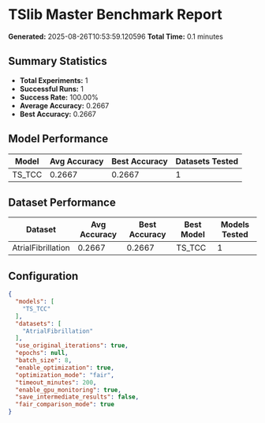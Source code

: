 # TSlib Master Benchmark Report

**Generated:** 2025-08-26T10:53:59.120596
**Total Time:** 0.1 minutes

## Summary Statistics

- **Total Experiments:** 1
- **Successful Runs:** 1
- **Success Rate:** 100.00%
- **Average Accuracy:** 0.2667
- **Best Accuracy:** 0.2667

## Model Performance

| Model | Avg Accuracy | Best Accuracy | Datasets Tested |
|-------|-------------|---------------|----------------|
| TS_TCC | 0.2667 | 0.2667 | 1 |

## Dataset Performance

| Dataset | Avg Accuracy | Best Accuracy | Best Model | Models Tested |
|---------|-------------|---------------|------------|---------------|
| AtrialFibrillation | 0.2667 | 0.2667 | TS_TCC | 1 |

## Configuration

```json
{
  "models": [
    "TS_TCC"
  ],
  "datasets": [
    "AtrialFibrillation"
  ],
  "use_original_iterations": true,
  "epochs": null,
  "batch_size": 8,
  "enable_optimization": true,
  "optimization_mode": "fair",
  "timeout_minutes": 200,
  "enable_gpu_monitoring": true,
  "save_intermediate_results": false,
  "fair_comparison_mode": true
}
```

